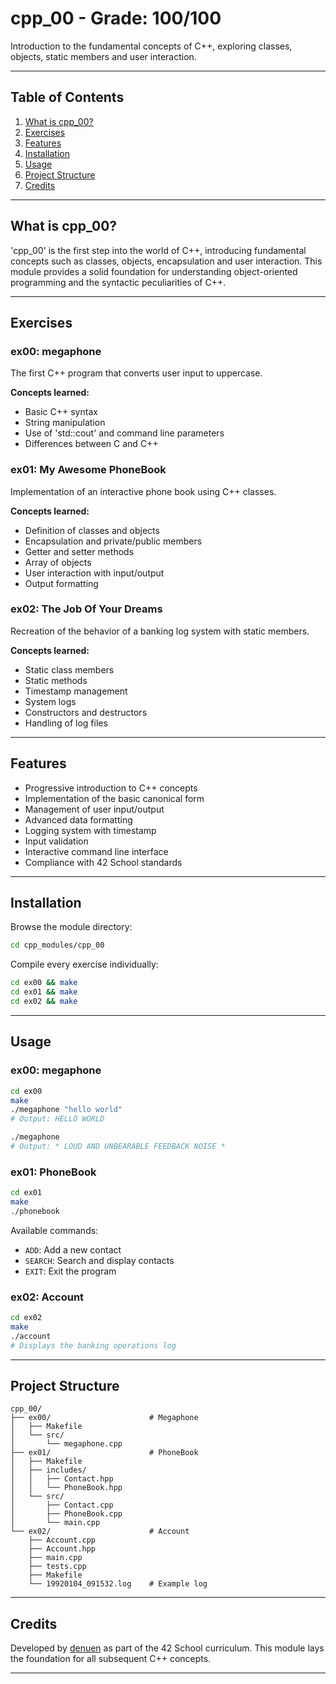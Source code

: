 # cpp_00 - Grade: 100/100

Introduction to the fundamental concepts of C++, exploring classes, objects, static members and user interaction.

---

## Table of Contents

1. [What is cpp_00?](#what-is-cpp_00)
2. [Exercises](#exercises)
3. [Features](#features)
4. [Installation](#installation)
5. [Usage](#usage)
6. [Project Structure](#project-structure)
7. [Credits](#credits)

---

## What is cpp_00?

'cpp_00' is the first step into the world of C++, introducing fundamental concepts such as classes, objects, encapsulation and user interaction. This module provides a solid foundation for understanding object-oriented programming and the syntactic peculiarities of C++.

---

## Exercises

### ex00: megaphone

The first C++ program that converts user input to uppercase.

**Concepts learned:**

- Basic C++ syntax
- String manipulation
- Use of 'std::cout' and command line parameters
- Differences between C and C++

### ex01: My Awesome PhoneBook

Implementation of an interactive phone book using C++ classes.

**Concepts learned:**

- Definition of classes and objects
- Encapsulation and private/public members
- Getter and setter methods
- Array of objects
- User interaction with input/output
- Output formatting

### ex02: The Job Of Your Dreams

Recreation of the behavior of a banking log system with static members.

**Concepts learned:**

- Static class members
- Static methods
- Timestamp management
- System logs
- Constructors and destructors
- Handling of log files

---

## Features

- Progressive introduction to C++ concepts
- Implementation of the basic canonical form
- Management of user input/output
- Advanced data formatting
- Logging system with timestamp
- Input validation
- Interactive command line interface
- Compliance with 42 School standards

---

## Installation

Browse the module directory:

```bash
cd cpp_modules/cpp_00
```

Compile every exercise individually:

```bash
cd ex00 && make
cd ex01 && make
cd ex02 && make
```

---

## Usage

### ex00: megaphone

```bash
cd ex00
make
./megaphone "hello world"
# Output: HELLO WORLD

./megaphone
# Output: * LOUD AND UNBEARABLE FEEDBACK NOISE *
```

### ex01: PhoneBook

```bash
cd ex01
make
./phonebook
```

Available commands:

- `ADD`: Add a new contact
- `SEARCH`: Search and display contacts
- `EXIT`: Exit the program

### ex02: Account

```bash
cd ex02
make
./account
# Displays the banking operations log
```

---

## Project Structure

```
cpp_00/
├── ex00/                      # Megaphone
│   ├── Makefile
│   └── src/
│       └── megaphone.cpp
├── ex01/                      # PhoneBook
│   ├── Makefile
│   ├── includes/
│   │   ├── Contact.hpp
│   │   └── PhoneBook.hpp
│   └── src/
│       ├── Contact.cpp
│       ├── PhoneBook.cpp
│       └── main.cpp
└── ex02/                      # Account
    ├── Account.cpp
    ├── Account.hpp
    ├── main.cpp
    ├── tests.cpp
    ├── Makefile
    └── 19920104_091532.log    # Example log
```

---

## Credits

Developed by [denuen](https://github.com/denuen) as part of the 42 School curriculum. This module lays the foundation for all subsequent C++ concepts.

---
